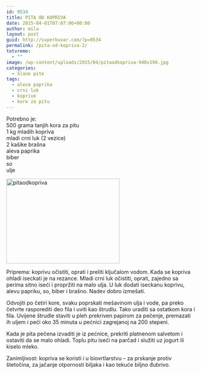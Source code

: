 ```yaml
---
id: 9534
title: PITA OD KOPRIVA
date: 2015-04-01T07:07:06+00:00
author: mila
layout: post
guid: http://superkuvar.com/?p=9534
permalink: /pita-od-kopriva-2/
totvreme:
  - ""
image: /wp-content/uploads/2015/04/pitaodkopriva-940x198.jpg
categories:
  - Slane pite
tags:
  - aleva paprika
  - crni luk
  - koprive
  - kore za pitu
---
```

Potrebno je:  
500 grama tanjih kora za pitu  
1 kg mladih kopriva  
mladi crni luk (2 vezice)  
2 kašike brašna  
aleva paprika  
biber  
so  
ulje

[<img class="alignnone size-medium wp-image-9579" src="//superkuvar.com/wp-content/uploads/2015/04/pitaodkopriva-300x225.jpg" alt="pitaodkopriva" width="300" height="225" />](//superkuvar.com/wp-content/uploads/2015/04/pitaodkopriva-e1430747125697.jpg)

Priprema: koprivu očistiti, oprati i preliti ključalom vodom. Kada se kopriva ohladi iseckati je na rezance. Mladi crni luk očistiti, oprati, zajedno sa perima sitno iseći i propržiti na malo ulja. U luk dodati iseckanu koprivu, alevu papriku, so, biber i brašno. Nadev dobro izmešati.

Odvojiti po četiri kore, svaku poprskati mešavinom ulja i vode, pa preko četvrte rasporediti deo fila i uviti kao štrudlu. Tako uraditi sa ostatkom kora i fila. Uvijene štrudle staviti u pleh prekriven papirom za pečenje, premazati ih uljem i peći oko 35 minuta u pećnici zagrejanoj na 200 stepeni.

Kada je pita pečena izvaditi je iz pećnice, prekriti platnenom salvetom i ostaviti da se malo ohladi. Toplu pitu iseći na parčad i služiti uz jogurt ili kiselo mleko.

Zanimljivost: kopriva se koristi i u biovrtlarstvu &#8211; za prskanje protiv štetočina, za jačanje otpornosti biljaka i kao tekuće biljno đubrivo.